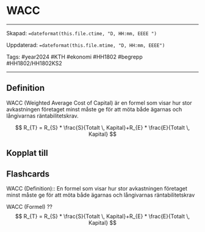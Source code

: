 # WACC

---

Skapad: `=dateformat(this.file.ctime, "D, HH:mm, EEEE ")`

Uppdaterad: `=dateformat(this.file.mtime, "D, HH:mm, EEEE")`

Tags: #year2024 #KTH #ekonomi #HH1802 #begrepp #HH1802/HH1802KS2

---

## Definition

WACC (Weighted Average Cost of Capital) är en formel som visar hur stor avkastningen företaget minst måste ge för att möta både ägarnas och långivarnas räntabilitetskrav.

$$
R_{T} = R_{S} * \frac{S}{Totalt \, Kapital}+R_{E} * \frac{E}{Totalt \, Kapital}
$$

## Kopplat till

## Flashcards

WACC (Definition):: En formel som visar hur stor avkastningen företaget minst måste ge för att möta både ägarnas och långivarnas räntabilitetskrav
<!--SR:!2024-04-28,14,250!2024-04-21,15,290-->

WACC (Formel)
??
$$
R_{T} = R_{S} * \frac{S}{Totalt \, Kapital}+R_{E} * \frac{E}{Totalt \, Kapital}
$$
<!--SR:!2024-04-21,3,214!2024-04-25,10,274-->
